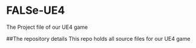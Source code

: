 # FALSe-UE4
The Project file of our UE4 game

##The repository details
This repo holds all source files for our UE4 game
